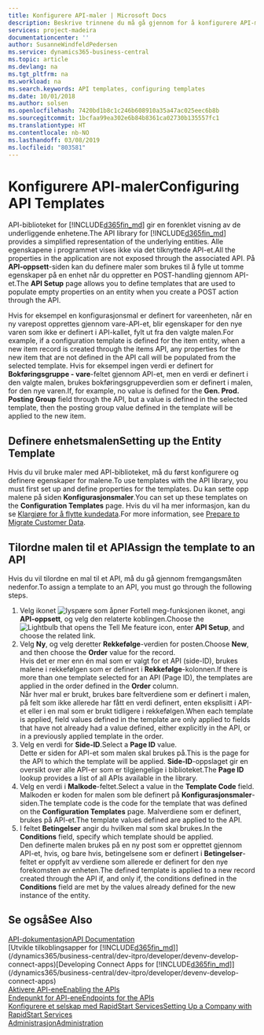 ```yaml
---
title: Konfigurere API-maler | Microsoft Docs
description: Beskrive trinnene du må gå gjennom for å konfigurere API-maler for Dynamics 365 Business Central.
services: project-madeira
documentationcenter: ''
author: SusanneWindfeldPedersen
ms.service: dynamics365-business-central
ms.topic: article
ms.devlang: na
ms.tgt_pltfrm: na
ms.workload: na
ms.search.keywords: API templates, configuring templates
ms.date: 10/01/2018
ms.author: solsen
ms.openlocfilehash: 7420bd1b8c1c246b608910a35a47ac025eec6b8b
ms.sourcegitcommit: 1bcfaa99ea302e6b84b8361ca02730b135557fc1
ms.translationtype: HT
ms.contentlocale: nb-NO
ms.lasthandoff: 03/08/2019
ms.locfileid: "803581"
---
```

# <a name="configuring-api-templates"></a><span data-ttu-id="4443f-103">Konfigurere API-maler</span><span class="sxs-lookup"><span data-stu-id="4443f-103">Configuring API Templates</span></span>
<span data-ttu-id="4443f-104">API-biblioteket for [!INCLUDE[d365fin_md](includes/d365fin_md.md)] gir en forenklet visning av de underliggende enhetene.</span><span class="sxs-lookup"><span data-stu-id="4443f-104">The API library for [!INCLUDE[d365fin_md](includes/d365fin_md.md)] provides a simplified representation of the underlying entities.</span></span> <span data-ttu-id="4443f-105">Alle egenskapene i programmet vises ikke via det tilknyttede API-et.</span><span class="sxs-lookup"><span data-stu-id="4443f-105">All the properties in the application are not exposed through the associated API.</span></span> <span data-ttu-id="4443f-106">På **API-oppsett**-siden kan du definere maler som brukes til å fylle ut tomme egenskaper på en enhet når du oppretter en POST-handling gjennom API-et.</span><span class="sxs-lookup"><span data-stu-id="4443f-106">The **API Setup** page allows you to define templates that are used to populate empty properties on an entity when you create a POST action through the API.</span></span> 

<span data-ttu-id="4443f-107">Hvis for eksempel en konfigurasjonsmal er definert for vareenheten, når en ny varepost opprettes gjennom vare-API-et, blir egenskaper for den nye varen som ikke er definert i API-kallet, fylt ut fra den valgte malen.</span><span class="sxs-lookup"><span data-stu-id="4443f-107">For example, if a configuration template is defined for the item entity, when a new item record is created through the items API, any properties for the new item that are not defined in the API call will be populated from the selected template.</span></span> <span data-ttu-id="4443f-108">Hvis for eksempel ingen verdi er definert for **Bokføringsgruppe - vare**-feltet gjennom API-et, men en verdi er definert i den valgte malen, brukes bokføringsgruppeverdien som er definert i malen, for den nye varen.</span><span class="sxs-lookup"><span data-stu-id="4443f-108">If, for example, no value is defined for the **Gen. Prod. Posting Group** field through the API, but a value is defined in the selected template, then the posting group value defined in the template will be applied to the new item.</span></span> 

## <a name="setting-up-the-entity-template"></a><span data-ttu-id="4443f-109">Definere enhetsmalen</span><span class="sxs-lookup"><span data-stu-id="4443f-109">Setting up the Entity Template</span></span>
<span data-ttu-id="4443f-110">Hvis du vil bruke maler med API-biblioteket, må du først konfigurere og definere egenskaper for malene.</span><span class="sxs-lookup"><span data-stu-id="4443f-110">To use templates with the API library, you must first set up and define properties for the templates.</span></span> <span data-ttu-id="4443f-111">Du kan sette opp malene på siden **Konfigurasjonsmaler**.</span><span class="sxs-lookup"><span data-stu-id="4443f-111">You can set up these templates on the **Configuration Templates** page.</span></span> <span data-ttu-id="4443f-112">Hvis du vil ha mer informasjon, kan du se [Klargjøre for å flytte kundedata](admin-use-templates-to-prepare-customer-data-for-migration.md).</span><span class="sxs-lookup"><span data-stu-id="4443f-112">For more information, see [Prepare to Migrate Customer Data](admin-use-templates-to-prepare-customer-data-for-migration.md).</span></span> 

## <a name="assign-the-template-to-an-api"></a><span data-ttu-id="4443f-113">Tilordne malen til et API</span><span class="sxs-lookup"><span data-stu-id="4443f-113">Assign the template to an API</span></span>

<span data-ttu-id="4443f-114">Hvis du vil tilordne en mal til et API, må du gå gjennom fremgangsmåten nedenfor.</span><span class="sxs-lookup"><span data-stu-id="4443f-114">To assign a template to an API, you must go through the following steps.</span></span>

1. <span data-ttu-id="4443f-115">Velg ikonet ![lyspære som åpner Fortell meg-funksjonen](media/ui-search/search_small.png "Fortell hva du vil gjøre") ikonet, angi **API-oppsett**, og velg den relaterte koblingen.</span><span class="sxs-lookup"><span data-stu-id="4443f-115">Choose the ![Lightbulb that opens the Tell Me feature](media/ui-search/search_small.png "Tell me what you want to do") icon, enter **API Setup**, and choose the related link.</span></span>
2. <span data-ttu-id="4443f-116">Velg **Ny**, og velg deretter **Rekkefølge**-verdien for posten.</span><span class="sxs-lookup"><span data-stu-id="4443f-116">Choose **New**, and then choose the **Order** value for the record.</span></span>  
<span data-ttu-id="4443f-117">Hvis det er mer enn én mal som er valgt for et API (side-ID), brukes malene i rekkefølgen som er definert i **Rekkefølge**-kolonnen.</span><span class="sxs-lookup"><span data-stu-id="4443f-117">If there is more than one template selected for an API (Page ID), the templates are applied in the order defined in the **Order** column.</span></span>   
<span data-ttu-id="4443f-118">Når hver mal er brukt, brukes bare feltverdiene som er definert i malen, på felt som ikke allerede har fått en verdi definert, enten eksplisitt i API-et eller i en mal som er brukt tidligere i rekkefølgen.</span><span class="sxs-lookup"><span data-stu-id="4443f-118">When each template is applied, field values defined in the template are only applied to fields that have not already had a value defined, either explicitly in the API, or in a previously applied template in the order.</span></span> 
3. <span data-ttu-id="4443f-119">Velg en verdi for **Side-ID**.</span><span class="sxs-lookup"><span data-stu-id="4443f-119">Select a **Page ID** value.</span></span>  
<span data-ttu-id="4443f-120">Dette er siden for API-et som malen skal brukes på.</span><span class="sxs-lookup"><span data-stu-id="4443f-120">This is the page for the API to which the template will be applied.</span></span> <span data-ttu-id="4443f-121">**Side-ID**-oppslaget gir en oversikt over alle API-er som er tilgjengelige i biblioteket.</span><span class="sxs-lookup"><span data-stu-id="4443f-121">The **Page ID** lookup provides a list of all APIs available in the library.</span></span>
4. <span data-ttu-id="4443f-122">Velg en verdi i **Malkode**-feltet.</span><span class="sxs-lookup"><span data-stu-id="4443f-122">Select a value in the **Template Code** field.</span></span>  
<span data-ttu-id="4443f-123">Malkoden er koden for malen som ble definert på **Konfigurasjonsmaler**-siden.</span><span class="sxs-lookup"><span data-stu-id="4443f-123">The template code is the code for the template that was defined on the **Configuration Templates** page.</span></span> <span data-ttu-id="4443f-124">Malverdiene som er definert, brukes på API-et.</span><span class="sxs-lookup"><span data-stu-id="4443f-124">The template values defined are applied to the API.</span></span> 
5. <span data-ttu-id="4443f-125">I feltet **Betingelser** angir du hvilken mal som skal brukes.</span><span class="sxs-lookup"><span data-stu-id="4443f-125">In the **Conditions** field, specify which template should be applied.</span></span>  
<span data-ttu-id="4443f-126">Den definerte malen brukes på en ny post som er opprettet gjennom API-et, hvis, og bare hvis, betingelsene som er definert i **Betingelser**-feltet er oppfylt av verdiene som allerede er definert for den nye forekomsten av enheten.</span><span class="sxs-lookup"><span data-stu-id="4443f-126">The defined template is applied to a new record created through the API if, and only if, the conditions defined in the **Conditions** field are met by the values already defined for the new instance of the entity.</span></span>

## <a name="see-also"></a><span data-ttu-id="4443f-127">Se også</span><span class="sxs-lookup"><span data-stu-id="4443f-127">See Also</span></span>
[<span data-ttu-id="4443f-128">API-dokumentasjon</span><span class="sxs-lookup"><span data-stu-id="4443f-128">API Documentation</span></span>](/dynamics-nav/fin-graph)  
<span data-ttu-id="4443f-129">[Utvikle tilkoblingsapper for [!INCLUDE[d365fin_md](includes/d365fin_md.md)]](/dynamics365/business-central/dev-itpro/developer/devenv-develop-connect-apps)</span><span class="sxs-lookup"><span data-stu-id="4443f-129">[Developing Connect Apps for [!INCLUDE[d365fin_md](includes/d365fin_md.md)]](/dynamics365/business-central/dev-itpro/developer/devenv-develop-connect-apps)</span></span>  
[<span data-ttu-id="4443f-130">Aktivere API-ene</span><span class="sxs-lookup"><span data-stu-id="4443f-130">Enabling the APIs</span></span>](/dynamics-nav/enabling-apis-for-dynamics-nav)  
[<span data-ttu-id="4443f-131">Endepunkt for API-ene</span><span class="sxs-lookup"><span data-stu-id="4443f-131">Endpoints for the APIs</span></span>](/dynamics-nav/endpoints-apis-for-dynamics)  
[<span data-ttu-id="4443f-132">Konfigurere et selskap med RapidStart Services</span><span class="sxs-lookup"><span data-stu-id="4443f-132">Setting Up a Company with RapidStart Services</span></span>](admin-set-up-a-company-with-rapidstart.md)  
[<span data-ttu-id="4443f-133">Administrasjon</span><span class="sxs-lookup"><span data-stu-id="4443f-133">Administration</span></span>](admin-setup-and-administration.md)